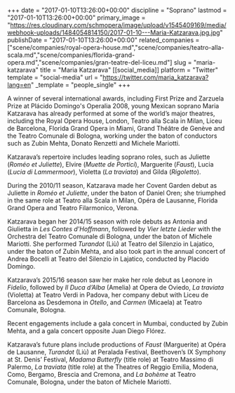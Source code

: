 +++
date = "2017-01-10T13:26:00+00:00"
discipline = "Soprano"
lastmod = "2017-01-10T13:26:00+00:00"
primary_image = "https://res.cloudinary.com/schmopera/image/upload/v1545409169/media/webhook-uploads/1484054814150/2017-01-10---Maria-Katzarava.jpg.jpg"
publishDate = "2017-01-10T13:26:00+00:00"
related_companies = ["scene/companies/royal-opera-house.md","scene/companies/teatro-alla-scala.md","scene/companies/florida-grand-opera.md","scene/companies/gran-teatre-del-liceu.md"]
slug = "maria-katzarava"
title = "Maria Katzarava"
[[social_media]]
platform = "Twitter"
template = "social-media"
url = "https://twitter.com/maria_katzarava?lang=en"
_template = "people_single"
+++

A winner of several international awards, including First Prize and Zarzuela Prize at Plácido Domingo's Operalia 2008, young Mexican soprano Maria Katzarava has already performed at some of the world’s major theatres, including the Royal Opera House, London, Teatro alla Scala in Milan, Liceu de Barcelona, Florida Grand Opera in Miami, Grand Théâtre de Genève and the Teatro Comunale di Bologna, working under the baton of conductors such as Zubin Mehta, Donato Renzetti and Michele Mariotti.

Katzarava’s repertoire includes leading soprano roles, such as Juliette (*Roméo et Juliette*), Elvire (*Muette de Portici*), Marguerite (*Faust*), Lucia (*Lucia di Lammermoor*), Violetta (*La traviata*) and Gilda (*Rigoletto*).

During the 2010/11 season, Katzarava made her Covent Garden debut as Juliette in *Roméo et Juliette*, under the baton of Daniel Oren; she triumphed in the same role at Teatro alla Scala in Milan, Opéra de Lausanne, Florida Grand Opera and Teatro Filarmonico, Verona.

Katzarava began her 2014/15 season with role debuts as Antonia and Giulietta in *Les Contes d'Hoffmann*, followed by *Vier letzte Lieder* with the Orchestra del Teatro Comunale di Bologna, under the baton of Michele Mariotti. She performed *Turandot* (Liù) at Teatro del Silenzio in Lajatico, under the baton of Zubin Mehta, and also took part in the annual concert of Andrea Bocelli at Teatro del Silenzio in Lajatico, conducted by Placido Domingo.

Katzarava’s 2015/16 season saw her make her role debut as Leonore in *Fidelio*, followed by *Il Duca d’Alba* (Amelia) at Opera de Oviedo, *La traviata* (Violetta) at Teatro Verdi in Padova, her company debut with Liceu de Barcelona as Desdemona in *Otello*, and *Carmen* (Micaela) at Teatro Comunale, Bologna.

Recent engagements include a gala concert in Mumbai, conducted by Zubin Mehta, and a gala concert opposite Juan Diego Flórez.

Katzarava’s future plans include productions of *Faust* (Marguerite) at Opéra de Lausanne, *Turandot* (Liù) at Peralada Festival, Beethoven’s IX Symphony at St. Denis’ Festival, *Madama Butterfly* (title role) at Teatro Massimo di Palermo, *La traviata* (title role) at the Theatres of Reggio Emilia, Modena, Como, Bergamo, Brescia and Cremona, and *La bohème* at Teatro Comunale, Bologna, under the baton of Michele Mariotti.
